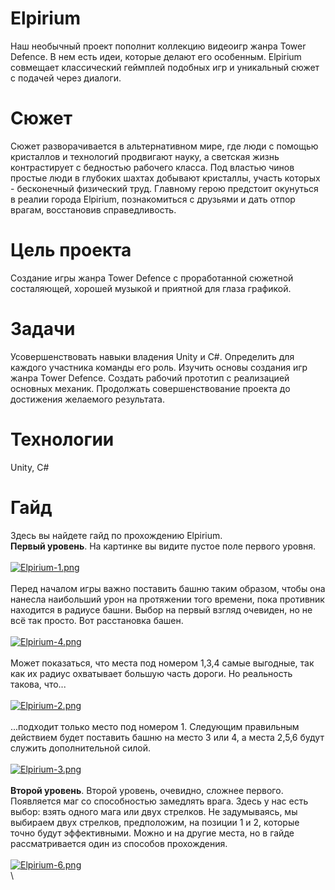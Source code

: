 # Elpirium
Наш необычный проект пополнит коллекцию видеоигр жанра Tower Defence. В нем есть идеи, которые делают его особенным. Еlpirium совмещает классический геймплей подобных игр и уникальный сюжет с подачей через диалоги.
# Сюжет
Сюжет разворачивается в альтернативном мире, где люди с помощью кристаллов и технологий продвигают науку, а светская жизнь контрастирует с бедностью рабочего класса. Под властью чинов простые люди  в глубоких шахтах добывают кристаллы, участь которых - бесконечный физический труд. Главному герою предстоит окунуться в реалии города Elpirium, познакомиться с друзьями и дать отпор врагам, восстановив справедливость.
# Цель проекта
Создание игры жанра Tower Defence с проработанной сюжетной состаляющей, хорошей музыкой и приятной для глаза графикой.
# Задачи
Усовершенствовать навыки владения Unity и C#.
Определить для каждого участника команды его роль.
Изучить основы создания игр жанра Tower Defence.
Создать рабочий прототип с реализацией основных механик.
Продолжать совершенствование проекта до достижения желаемого результата.
# Технологии
Unity, C#
# Гайд
Здесь вы найдете гайд по прохождению Elpirium.\
**Первый уровень**. На картинке вы видите пустое поле первого уровня.\
\
[![Elpirium-1.png](https://i.postimg.cc/TYQZ2xMs/Elpirium-1.png)](https://postimg.cc/RN6PGj01)\
\
Перед началом игры важно поставить башню таким образом, чтобы она нанесла наибольший урон
на протяжении того времени, пока противник находится в радиусе башни. Выбор на первый взгляд очевиден, но не всё так просто. Вот расстановка башен.\
\
[![Elpirium-4.png](https://i.postimg.cc/mk4C5Km3/Elpirium-4.png)](https://postimg.cc/62H87bJT)\
\
Может показаться, что места под номером 1,3,4 самые выгодные, так как их радиус охватывает большую часть дороги. Но реальность такова, что...\
\
[![Elpirium-2.png](https://i.postimg.cc/bNBfHPCt/Elpirium-2.png)](https://postimg.cc/YhYPM5wr)\
\
...подходит только место под номером 1. Следующим правильным действием будет поставить башню на место 3 или 4, а места 2,5,6 будут служить дополнительной силой.\
\
[![Elpirium-3.png](https://i.postimg.cc/Dwzvc5PS/Elpirium-3.png)](https://postimg.cc/PPBnXWcH)\
\
**Второй уровень**. Второй уровень, очевидно, сложнее первого. Появляется маг со способностью замедлять врага. Здесь у нас есть выбор: взять одного мага или двух стрелков. Не задумываясь, мы выбираем двух стрелков, предположим, на позиции 1 и 2, которые точно будут эффективными. Можно и на другие места, но в гайде рассматривается один из способов прохождения.\
\
[![Elpirium-6.png](https://i.postimg.cc/J7DHmrfT/Elpirium-6.png)](https://postimg.cc/3WhxFTJp)\
\

